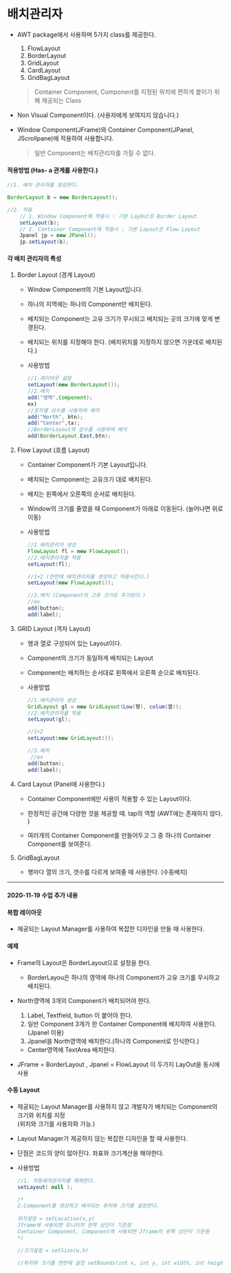배치관리자
===

* AWT package에서 사용하며 5가지 class를 제공한다.

    1. FlowLayout
    2. BorderLayout
    3. GridLayout
    4. CardLayout
    5. GridBagLayout

    > Container Component, Component를 지정된 위치에 편하게 붙이기 위해 제공되는 Class

* Non Visual Component이다. (사용자에게 보여지지 않습니다.)

* Window Component(JFrame)와 Container Component(JPanel, JScrollpane)에 적용하여 사용합니다.
    >일반 Component는 배치관리자를 가질 수 없다.

#### 적용방법 (Has- a 관계를 사용한다.)

```java
//1. 배치 관리자를 생성한다.

BorderLayout b = new BorderLayout();

//2. 적용
    // 1. Window Component에 적용시 : 기본 LayOut은 Border Layout
    setLayout(b);
    // 2. Container Component에 적용시 : 기본 Layout은 Flow Layout
    Jpanel jp = new JPanel(); 
    jp.setLayout(b);    
```

#### 각 배치 관리자의 특성

1. Border Layout (경계 Layout)
    * Window Component의 기본 Layout입니다.

    * 하나의 지역에는 하나의 Component만 배치된다.

    * 배치되는 Component는 고유 크기가 무시되고 배치되는 곳의 크기에 맞게 변경된다.

    * 배치되는 위치를 지정해야 한다. (배치위치를 지정하지 않으면 가운데로 배치된다.)

    * 사용방법
        ```java
        //1.레이아웃 설정
        setLayout(new BorderLayout());
        //2.배치
        add("영역",Component);
        ex)
        //문자열 상수를 사용하여 배치
        add("North", btn);
        add("Center",ta);
        //BorderLayout의 상수를 사용하여 배치
        add(BorderLayout.East,btn);
        ```
2. Flow Layout (흐름 Layout)

    * Container Component가 기본 Layout입니다.

    * 배치되는 Component는 고유크기 대로 배치된다.

    * 배치는 왼쪽에서 오른쪽의 순서로 배치된다.

    * Window의 크기를 줄였을 때 Component가 아래로 이동된다. (늘어나면 위로 이동) 

    * 사용방법
        ```java
        //1.배치관리자 생성
        FlowLayout fl = new FlowLayout();
        //2.배치관리자를 적용
        setLayout(fl);

        //1+2 (한번에 배치관리자를 생성하고 적용시킨다.)
        setLayout(new FlowLayout());

        //3.배치 (Component의 고유 크기로 추가된다.)
        //ex
        add(button);  
        add(label);
        ```

3. GRID Layout (격자 Layout)

    * 행과 열로 구성되어 있는 Layout이다.

    * Component의 크기가 동일하게 배치되는 Layout

    * Component는 배치하는 순서대로 왼쪽에서 오른쪽 순으로 배치된다.

    * 사용방법
        ```java
        //1.배치관리자 생성
        GridLayout gl = new GridLayout(Low(행), colum(열));
        //2.배치관리자를 적용
        setLayout(gl);

        //1+2 
        setLayout(new GridLayout());

        //3.배치
         //ex
        add(button);  
        add(label);
        ```

4. Card Layout (Panel에 사용한다.)

    * Container Component에만 사용이 적용할 수 있는 Layout이다. 
    * 한정적인 공간에 다양한 것을 제공할 때. tap의 역할 (AWT에는 존재하지 않다.
    )

    * 여러개의 Container Component를 만들어두고 그 중 하나의 Container Component를 보여준다.

5. GridBagLayout

    * 행마다 열의 크기, 갯수를 다르게 보여줄 때 사용한다. (수동배치)

---

#### 2020-11-19 수업 추가 내용

#### 복합 레이아웃

* 제공되는 Layout Manager를 사용하여 복잡한 디자인을 만들 때 사용한다.


#### 예제

* Frame의 Layout은 BorderLayout으로 설정을 한다.
    * BorderLayou은 하나의 영역에 하나의 Component가 고유 크기를 무시하고 배치된다.

* North영역에 3개의 Component가 배치되어야 한다.
    1. Label, Textfield, button 이 붙어야 한다.
    2. 일반 Component 3개가 한 Container Component에 배치하여 사용한다. (Jpanel 이용)
    3. Jpanel을 North영역에 배치한다.(하나의 Component로 인식한다.)
    * Center영역에 TextArea 배치한다.

* JFrame = BorderLayout , Jpanel = FlowLayout 이 두가지 LayOut을 동시에 사용



#### 수동 Layout

* 제공되는 Layout Manager를 사용하지 않고 개발자가 배치되는 Component의 크기와 위치를 지정 <br> (위치와 크기를 사용자화 가능.)

* Layout Manager가 제공하지 않는 복잡한 디자인을 할 때 사용한다.

* 단점은 코드의 양이 많아진다. 좌표와 크기계산을 해야한다.

* 사용방법
    ```java
    //1. 자동배치관리자를 해제한다.
    setLayout( null );

    /*
    2.Component를 생성하고 배치되는 위치와 크기를 설정한다.
     
    위치설정 = setLocation(x,y) 
    Jframe에 사용되면 모니터의 왼쪽 상단이 기준점
    Container Component, Component에 사용되면 Jframe의 왼쪽 상단이 기준줌
    */
    
    //크기설정 = setSize(w,h)

    //위치와 크기를 한번에 설정 setBounds(int x, int y, int width, int height) 
    
